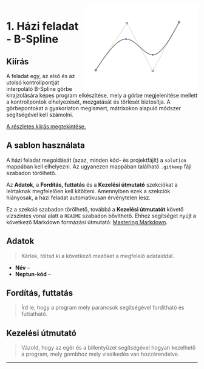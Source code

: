<img alt="B-Spline" src="img/preview.png" width="300" align="right">

# 1. Házi feladat - B-Spline

## Kiírás

A feladat egy, az első és az utolsó kontrollpontját interpoláló B-Spline görbe kirajzolására képes program elkészítése, mely a görbe megjelenítése mellett a kontrollpontok elhelyezését, mozgatását és törlését biztosítja. A görbepontokat a gyakorlaton megismert, mátrixokon alapuló módszer segítségével kell számolni.

[A részletes kiírás megtekintése.](https://observablehq.com/@battila7/19-20-2-1-hazi-feladat-b-spline)

## A sablon használata

A házi feladat megoldását (azaz, minden kód- és projektfájlt) a `solution` mappában kell elhelyezni. Az ugyanezen mappában található `.gitkeep` fájl szabadon törölhető.

Az **Adatok**, a **Fordítás, futtatás** és a **Kezelési útmutató** szekciókat a leírtaknak megfelelően kell kitölteni. Amennyiben ezek a szekciók hiányosak, a házi feladat automatikusan érvénytelen lesz.

Ez a szekció szabadon törölhető, továbbá a **Kezelési útmutatót** követő vízszintes vonal alatt a `README` szabadon bővíthető. Ehhez segítséget nyújt a következő Markdown formázási útmutató: [Mastering Markdown](https://guides.github.com/features/mastering-markdown/).

## Adatok

> Kérlek, töltsd ki a következő mezőket a megfelelő adataiddal.

  * **Név** –
  * **Neptun-kód** –

## Fordítás, futtatás

> Írd le, hogy a program mely parancsok segítségével fordítható és futtatható. 

## Kezelési útmutató

> Vázold, hogy az egér és a billentyűzet segítségével hogyan kezelhető a program, mely gombhoz mely viselkedés van hozzárendelve.

---
